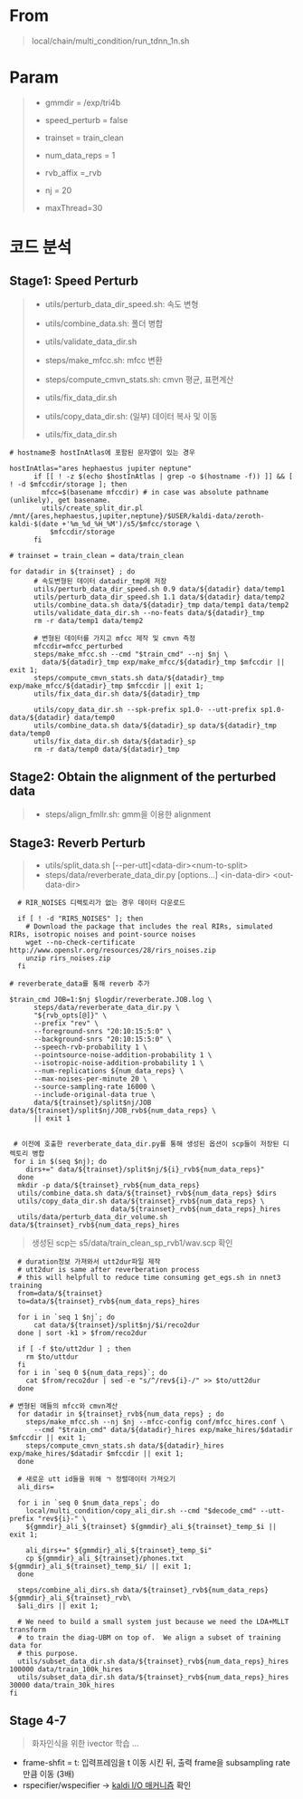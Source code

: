 # From
> local/chain/multi_condition/run_tdnn_1n.sh

# Param

> - gmmdir = /exp/tri4b
> 
> - speed_perturb = false
> - trainset = train_clean
> - num_data_reps = 1
> - rvb_affix =_rvb
> - nj = 20
> 
> - maxThread=30



# 코드 분석

## Stage1: Speed Perturb

> - utils/perturb_data_dir_speed.sh: 속도 변형
>
> - utils/combine_data.sh: 폴더 병합
> - utils/validate_data_dir.sh
> - steps/make_mfcc.sh: mfcc 변환
> - steps/compute_cmvn_stats.sh: cmvn 평균, 표편계산
> - utils/fix_data_dir.sh
> - utils/copy_data_dir.sh: (일부) 데이터 복사 및 이동
> - utils/fix_data_dir.sh

```shell
# hostname중 hostInAtlas에 포함된 문자열이 있는 경우

hostInAtlas="ares hephaestus jupiter neptune"
      if [[ ! -z $(echo $hostInAtlas | grep -o $(hostname -f)) ]] && [ ! -d $mfccdir/storage ]; then
        mfcc=$(basename mfccdir) # in case was absolute pathname (unlikely), get basename.
        utils/create_split_dir.pl /mnt/{ares,hephaestus,jupiter,neptune}/$USER/kaldi-data/zeroth-kaldi-$(date +'%m_%d_%H_%M')/s5/$mfcc/storage \
          $mfccdir/storage
      fi
```

```shell
# trainset = train_clean = data/train_clean

for datadir in ${trainset} ; do
	  # 속도변형된 데이터 datadir_tmp에 저장
      utils/perturb_data_dir_speed.sh 0.9 data/${datadir} data/temp1
      utils/perturb_data_dir_speed.sh 1.1 data/${datadir} data/temp2
      utils/combine_data.sh data/${datadir}_tmp data/temp1 data/temp2
      utils/validate_data_dir.sh --no-feats data/${datadir}_tmp
      rm -r data/temp1 data/temp2
	
	  # 변형된 데이터를 가지고 mfcc 제작 및 cmvn 측정
      mfccdir=mfcc_perturbed      
      steps/make_mfcc.sh --cmd "$train_cmd" --nj $nj \
        data/${datadir}_tmp exp/make_mfcc/${datadir}_tmp $mfccdir || exit 1;
      steps/compute_cmvn_stats.sh data/${datadir}_tmp exp/make_mfcc/${datadir}_tmp $mfccdir || exit 1;
      utils/fix_data_dir.sh data/${datadir}_tmp

      utils/copy_data_dir.sh --spk-prefix sp1.0- --utt-prefix sp1.0- data/${datadir} data/temp0
      utils/combine_data.sh data/${datadir}_sp data/${datadir}_tmp data/temp0
      utils/fix_data_dir.sh data/${datadir}_sp
      rm -r data/temp0 data/${datadir}_tmp
```



## Stage2: Obtain the alignment of the perturbed data

> - steps/align_fmllr.sh: gmm을 이용한 alignment



## Stage3: Reverb Perturb

> - utils/split_data.sh [\--per-utt]<data-dir\><num-to-split\>
> - steps/data/reverberate_data_dir.py [options...] <in-data-dir\> <out-data-dir\>

```shell
  # RIR_NOISES 디렉토리가 없는 경우 데이터 다운로드
  
  if [ ! -d "RIRS_NOISES" ]; then
    # Download the package that includes the real RIRs, simulated RIRs, isotropic noises and point-source noises
    wget --no-check-certificate http://www.openslr.org/resources/28/rirs_noises.zip
    unzip rirs_noises.zip
  fi
```

```shell
# reverberate_data를 통해 reverb 추가

$train_cmd JOB=1:$nj $logdir/reverberate.JOB.log \
      steps/data/reverberate_data_dir.py \
      "${rvb_opts[@]}" \
      --prefix "rev" \
      --foreground-snrs "20:10:15:5:0" \
      --background-snrs "20:10:15:5:0" \
      --speech-rvb-probability 1 \
      --pointsource-noise-addition-probability 1 \
      --isotropic-noise-addition-probability 1 \
      --num-replications ${num_data_reps} \
      --max-noises-per-minute 20 \
      --source-sampling-rate 16000 \
      --include-original-data true \
      data/${trainset}/split$nj/JOB data/${trainset}/split$nj/JOB_rvb${num_data_reps} \
      || exit 1
```

```shell
 
 # 이전에 호출한 reverberate_data_dir.py를 통해 생성된 옵션이 scp들이 저장된 디렉토리 병합
 for i in $(seq $nj); do
    dirs+=" data/${trainset}/split$nj/${i}_rvb${num_data_reps}"
  done
  mkdir -p data/${trainset}_rvb${num_data_reps}
  utils/combine_data.sh data/${trainset}_rvb${num_data_reps} $dirs
  utils/copy_data_dir.sh data/${trainset}_rvb${num_data_reps} \
  						 data/${trainset}_rvb${num_data_reps}_hires
  utils/data/perturb_data_dir_volume.sh data/${trainset}_rvb${num_data_reps}_hires 
```

> 생성된 scp는 s5/data/train_clean_sp_rvb1/wav.scp 확인



```shell
  # duration정보 가져와서 utt2dur파일 제작
  # utt2dur is same after reverberation process
  # this will helpfull to reduce time consuming get_egs.sh in nnet3 training
  from=data/${trainset}
  to=data/${trainset}_rvb${num_data_reps}_hires
  
  for i in `seq 1 $nj`; do
	  cat data/${trainset}/split$nj/$i/reco2dur
  done | sort -k1 > $from/reco2dur  
  
  if [ -f $to/utt2dur ] ; then
    rm $to/uttdur
  fi
  for i in `seq 0 ${num_data_reps}`; do
    cat $from/reco2dur | sed -e "s/^/rev${i}-/" >> $to/utt2dur  
  done
```

```shell
# 변형된 애들의 mfcc와 cmvn계산
  for datadir in ${trainset}_rvb${num_data_reps} ; do
    steps/make_mfcc.sh --nj $nj --mfcc-config conf/mfcc_hires.conf \
      --cmd "$train_cmd" data/${datadir}_hires exp/make_hires/$datadir $mfccdir || exit 1;
    steps/compute_cmvn_stats.sh data/${datadir}_hires exp/make_hires/$datadir $mfccdir || exit 1;
  done

  # 새로운 utt id들을 위해 ㄱ 정렬데이터 가져오기
  ali_dirs=
  
  for i in `seq 0 $num_data_reps`; do
    local/multi_condition/copy_ali_dir.sh --cmd "$decode_cmd" --utt-prefix "rev${i}-" \
    ${gmmdir}_ali_${trainset} ${gmmdir}_ali_${trainset}_temp_$i || exit 1;
    
    ali_dirs+=" ${gmmdir}_ali_${trainset}_temp_$i"
    cp ${gmmdir}_ali_${trainset}/phones.txt  ${gmmdir}_ali_${trainset}_temp_$i/ || exit 1;
  done
  
  steps/combine_ali_dirs.sh data/${trainset}_rvb${num_data_reps} ${gmmdir}_ali_${trainset}_rvb\
  $ali_dirs || exit 1;

  # We need to build a small system just because we need the LDA+MLLT transform
  # to train the diag-UBM on top of.  We align a subset of training data for
  # this purpose.
  utils/subset_data_dir.sh data/${trainset}_rvb${num_data_reps}_hires 100000 data/train_100k_hires
  utils/subset_data_dir.sh data/${trainset}_rvb${num_data_reps}_hires 30000 data/train_30k_hires
fi
```



## Stage 4-7

> 화자인식을 위한 ivector 학습 …





- frame-shfit = t: 입력프레임을 t 이동 시킨 뒤, 출력 frame을 subsampling rate 만큼 이동 (3배)
- rspecifier/wspecifier -> [kaldi I/O 매커니즘](http://kaldi-asr.org/doc/io.html) 확인

